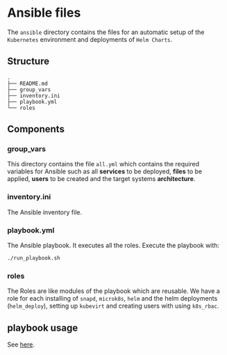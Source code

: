 # Ansible files

The `ansible` directory contains the files for an automatic setup of the `Kubernetes` environment and deployments of `Helm Charts`.

## Structure
```
.
├── README.md
├── group_vars
├── inventory.ini
├── playbook.yml
└── roles
```

## Components

### group_vars

This directory contains the file `all.yml` which contains the required variables for Ansible such as all **services** to be deployed, **files** to be applied, **users** to be created and the target systems **architecture**.

### inventory.ini

The Ansible inventory file.

### playbook.yml

The Ansible playbook. It executes all the roles. Execute the playbook with:
```bash
./run_playbook.sh
```

### roles

The Roles are like modules of the playbook which are reusable.
We have a role for each installing of `snapd`, `microk8s`, `helm` and the helm deployments (`helm_deploy`), setting up `kubevirt` and creating users with using `k8s_rbac`.

## playbook usage

See [here](../doc/playbook-usage.md).